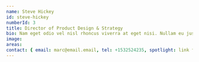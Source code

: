 ```yaml
---
name: Steve Hickey
id: steve-hickey
numberId: 3
title: Director of Product Design & Strategy
bio: Nam eget odio vel nisl rhoncus viverra at eget nisi. Nullam eu justo ultricies ante venenatis aliquam at vitae nulla. Etiam nec gravida velit. Maecenas finibus enim ut mauris condimentum suscipit.
image:
areas:
contact: { email: marc@email.email, tel: +1532524235, spotlight: link for marco goes here, facebook: facebook,twitter: asasf,linkedin: asfasf,github: gsgfd,dribble: dfgfdg,scheduling: gdfgfd}
---
```

